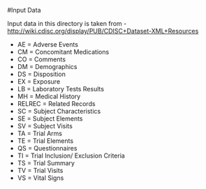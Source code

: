 
#Input Data 

Input data in this directory is taken from - http://wiki.cdisc.org/display/PUB/CDISC+Dataset-XML+Resources

* AE = Adverse Events
* CM = Concomitant Medications
* CO = Comments
* DM = Demographics
* DS = Disposition
* EX = Exposure
* LB = Laboratory Tests Results
* MH = Medical History
* RELREC = Related Records
* SC = Subject Characteristics
* SE = Subject Elements
* SV = Subject Visits
* TA = Trial Arms
* TE = Trial Elements
* QS = Questionnaires
* TI = Trial Inclusion/ Exclusion Criteria
* TS = Trial Summary
* TV = Trial Visits
* VS = Vital Signs